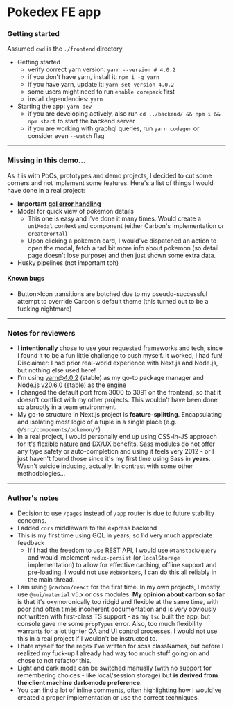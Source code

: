 # Pokedex FE app

### Getting started

Assumed `cwd` is the `./frontend` directory

- Getting started
  - verify correct yarn version: `yarn --version # 4.0.2`
  - if you don't have yarn, install it: `npm i -g yarn`
  - if you have yarn, update it: `yarn set version 4.0.2`
  - some users might need to run `enable corepack` first
  - install dependencies: `yarn`
- Starting the app: `yarn dev`
  - if you are developing actively, also run `cd ../backend/ && npm i && npm start` to start the backend server
  - if you are working with graphql queries, run `yarn codegen` or consider even `--watch` flag

---

### Missing in this demo...

As it is with PoCs, prototypes and demo projects, I decided to cut some corners and not implement some features. Here's a list of things I would have done in a real project:

- **Important [gql error handling](https://www.apollographql.com/docs/apollo-server/data/errors/)**
- Modal for quick view of pokemon details
  - This one is easy and I've done it many times. Would create a `uniModal` context and component (either Carbon's implementation or `createPortal`)
  - Upon clicking a pokemon card, I would've dispatched an action to open the modal, fetch a tad bit more info about pokemon (so detail page doesn't lose purpose) and then just shown some extra data.
- Husky pipelines (not important tbh)

#### Known bugs

- Button>Icon transitions are botched due to my pseudo-successful attempt to override Carbon's default theme (this turned out to be a fucking nightmare)

---

### Notes for reviewers

- I **intentionally** chose to use your requested frameworks and tech, since I found it to be a fun little challenge to push myself. It worked, I had fun! Disclaimer: I had prior real-world experience with Next.js and Node.js, but nothing else used here!
- I'm using yarn@4.0.2 (stable) as my go-to package manager and Node.js v20.6.0 (stable) as the engine
- I changed the default port from 3000 to 3091 on the frontend, so that it doesn't conflict with my other projects. This wouldn't have been done so abruptly in a team environment.
- My go-to structure in Next.js project is **feature-splitting**. Encapsulating and isolating most logic of a tuple in a single place (e.g. `@/src/components/pokemon/*`)
- In a real project, I would personally end up using CSS-in-JS approach for it's flexible nature and DX/UX benefits. Sass modules do not offer any type safety or auto-completion and using it feels very 2012 - or I just haven't found those since it's my first time using Sass in **years**. Wasn't suicide inducing, actually. In contrast with some other methodologies...

---

### Author's notes

- Decision to use `/pages` instead of `/app` router is due to future stability concerns.
- I added `cors` middleware to the express backend
- This is my first time using GQL in years, so I'd very much appreciate feedback
  - If I had the freedom to use REST API, I would use `@tanstack/query` and would implement `redux-persist` (or `localStorage` implementation) to allow for effective caching, offline support and pre-loading. I would not use `WebWorkers`, I can do this all reliably in the main thread.
- I am using `@carbon/react` for the first time. In my own projects, I mostly use `@mui/material` v5.x or css modules. **My opinion about carbon so far** is that it's oxymoronically too ridgid and flexible at the same time, with poor and often times incoherent documentation and is very obviously not written with first-class TS support - as my `tsc` built the app, but console gave me some `propTypes` error. Also, too much flexibility warrants for a lot tighter QA and UI control processes. I would not use this in a real project if I wouldn't be instructed to.
- I hate myself for the regex I've written for scss classNames, but before I realized my fuck-up I already had way too much stuff going on and chose to not refactor this.
- Light and dark mode can be switched manually (with no support for remembering choices - like local/session storage) but **is derived from the client machine dark-mode preference**.
- You can find a lot of inline comments, often highlighting how I would've created a proper implementation or use the correct techniques.
